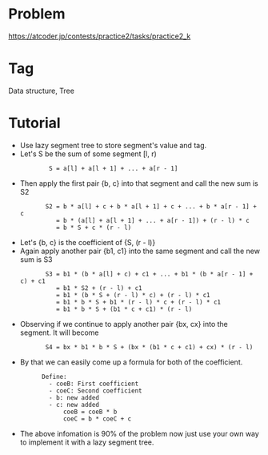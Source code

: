 # Problem
https://atcoder.jp/contests/practice2/tasks/practice2_k

# Tag
Data structure, Tree

# Tutorial
  - Use lazy segment tree to store segment's value and tag.
  - Let's S be the sum of some segment [l, r)
    ```
            S = a[l] + a[l + 1] + ... + a[r - 1]
    ```
  - Then apply the first pair {b, c} into that segment and call the new sum is S2
    ```
           S2 = b * a[l] + c + b * a[l + 1] + c + ... + b * a[r - 1] + c
              = b * (a[l] + a[l + 1] + ... + a[r - 1]) + (r - l) * c
              = b * S + c * (r - l) 
    ```
  - Let's {b, c} is the coefficient of {S, (r - l)}
  - Again apply another pair {b1, c1} into the same segment and call the new sum is S3
    ```
           S3 = b1 * (b * a[l] + c) + c1 + ... + b1 * (b * a[r - 1] + c) + c1
              = b1 * S2 + (r - l) + c1
              = b1 * (b * S + (r - l) * c) + (r - l) * c1
              = b1 * b * S + b1 * (r - l) * c + (r - l) * c1
              = b1 * b * S + (b1 * c + c1) * (r - l)
    ```
  - Observing if we continue to apply another pair {bx, cx} into the segment. It will become
    ```
           S4 = bx * b1 * b * S + (bx * (b1 * c + c1) + cx) * (r - l)
    ```
  - By that we can easily come up a formula for both of the coefficient.
    ```
          Define:
            - coeB: First coefficient 
            - coeC: Second coefficient
            - b: new added
            - c: new added
                coeB = coeB * b
                coeC = b * coeC + c
    ```
  - The above infomation is 90% of the problem now just use your own way to implement it with a lazy segment tree.
